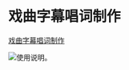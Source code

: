# 戏曲字幕唱词制作

[戏曲字幕唱词制作](https://xlgp.github.io/opera-lyrics-builder)

![使用说明](https://gitlab.com/xlgp/static/-/raw/main/opera-lyrics-builder/1.jpg "使用说明")。
